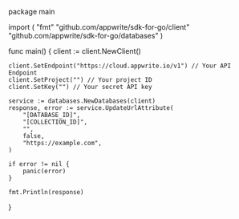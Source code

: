 package main

import (
    "fmt"
    "github.com/appwrite/sdk-for-go/client"
    "github.com/appwrite/sdk-for-go/databases"
)

func main() {
    client := client.NewClient()

    client.SetEndpoint("https://cloud.appwrite.io/v1") // Your API Endpoint
    client.SetProject("") // Your project ID
    client.SetKey("") // Your secret API key

    service := databases.NewDatabases(client)
    response, error := service.UpdateUrlAttribute(
        "[DATABASE_ID]",
        "[COLLECTION_ID]",
        "",
        false,
        "https://example.com",
    )

    if error != nil {
        panic(error)
    }

    fmt.Println(response)
}
